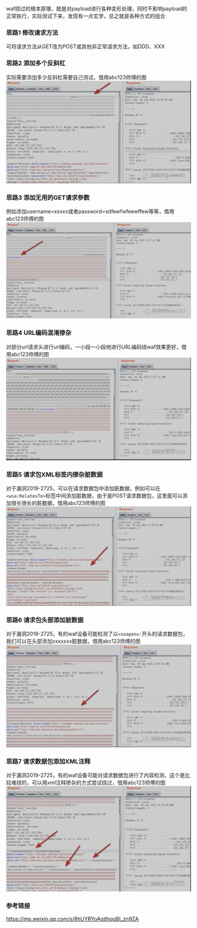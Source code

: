 waf绕过的根本原理，就是对payload进行各种变形处理，同时不影响payload的正常执行，实际测试下来，发现有一点玄学，总之就是各种方式的组合

### 思路1 修改请求方法
可将请求方法从GET改为POST或其他非正常请求方法，如DDD、XXX

### 思路2 添加多个反斜杠
实际需要添加多少反斜杠需要自己测试，借用abc123师傅的图  
![image](./image/01.png)

### 思路3 添加无用的GET请求参数
例如添加username=xxxxx或者password=sdfewfwfeewffew等等，借用abc123师傅的图  
![image](./image/02.png)

### 思路4 URL编码混淆掺杂
对部分url请求头进行url编码，一小段一小段地进行URL编码绕waf效果更好，借用abc123师傅的图  
![image](./image/03.png)

### 思路5 请求包XML标签内掺杂脏数据
对于漏洞2019-2725，可以在请求数据包中添加脏数据，例如可以在`<wsa:RelatesTo>`标签中间添加脏数据，由于是POST请求数据包，这里面可以添加很长很长的脏数据，借用abc123师傅的图  
![image](./image/04.png)

### 思路6 请求包头部添加脏数据
对于漏洞2019-2725，有的waf设备可能检测了以`<soapenv:`开头的请求数据包，我们可以在头部添加xxxxxxx脏数据，借用abc123师傅的图  
![image](./image/05.png)

### 思路7 请求数据包添加XML注释
对于漏洞2019-2725，有的waf设备可能对请求数据包进行了内容检测，这个是比较难绕的，可以用xml注释掺杂的方式尝试绕过，借用abc123师傅的图  
![image](./image/06.png)

### 参考链接
https://mp.weixin.qq.com/s/8hUYRYoAqjthqgBI_zn9ZA  